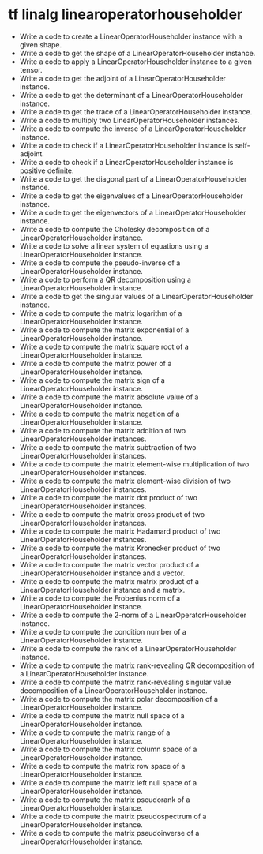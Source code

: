 # tf linalg linearoperatorhouseholder

- Write a code to create a LinearOperatorHouseholder instance with a given shape.
- Write a code to get the shape of a LinearOperatorHouseholder instance.
- Write a code to apply a LinearOperatorHouseholder instance to a given tensor.
- Write a code to get the adjoint of a LinearOperatorHouseholder instance.
- Write a code to get the determinant of a LinearOperatorHouseholder instance.
- Write a code to get the trace of a LinearOperatorHouseholder instance.
- Write a code to multiply two LinearOperatorHouseholder instances.
- Write a code to compute the inverse of a LinearOperatorHouseholder instance.
- Write a code to check if a LinearOperatorHouseholder instance is self-adjoint.
- Write a code to check if a LinearOperatorHouseholder instance is positive definite.
- Write a code to get the diagonal part of a LinearOperatorHouseholder instance.
- Write a code to get the eigenvalues of a LinearOperatorHouseholder instance.
- Write a code to get the eigenvectors of a LinearOperatorHouseholder instance.
- Write a code to compute the Cholesky decomposition of a LinearOperatorHouseholder instance.
- Write a code to solve a linear system of equations using a LinearOperatorHouseholder instance.
- Write a code to compute the pseudo-inverse of a LinearOperatorHouseholder instance.
- Write a code to perform a QR decomposition using a LinearOperatorHouseholder instance.
- Write a code to get the singular values of a LinearOperatorHouseholder instance.
- Write a code to compute the matrix logarithm of a LinearOperatorHouseholder instance.
- Write a code to compute the matrix exponential of a LinearOperatorHouseholder instance.
- Write a code to compute the matrix square root of a LinearOperatorHouseholder instance.
- Write a code to compute the matrix power of a LinearOperatorHouseholder instance.
- Write a code to compute the matrix sign of a LinearOperatorHouseholder instance.
- Write a code to compute the matrix absolute value of a LinearOperatorHouseholder instance.
- Write a code to compute the matrix negation of a LinearOperatorHouseholder instance.
- Write a code to compute the matrix addition of two LinearOperatorHouseholder instances.
- Write a code to compute the matrix subtraction of two LinearOperatorHouseholder instances.
- Write a code to compute the matrix element-wise multiplication of two LinearOperatorHouseholder instances.
- Write a code to compute the matrix element-wise division of two LinearOperatorHouseholder instances.
- Write a code to compute the matrix dot product of two LinearOperatorHouseholder instances.
- Write a code to compute the matrix cross product of two LinearOperatorHouseholder instances.
- Write a code to compute the matrix Hadamard product of two LinearOperatorHouseholder instances.
- Write a code to compute the matrix Kronecker product of two LinearOperatorHouseholder instances.
- Write a code to compute the matrix vector product of a LinearOperatorHouseholder instance and a vector.
- Write a code to compute the matrix matrix product of a LinearOperatorHouseholder instance and a matrix.
- Write a code to compute the Frobenius norm of a LinearOperatorHouseholder instance.
- Write a code to compute the 2-norm of a LinearOperatorHouseholder instance.
- Write a code to compute the condition number of a LinearOperatorHouseholder instance.
- Write a code to compute the rank of a LinearOperatorHouseholder instance.
- Write a code to compute the matrix rank-revealing QR decomposition of a LinearOperatorHouseholder instance.
- Write a code to compute the matrix rank-revealing singular value decomposition of a LinearOperatorHouseholder instance.
- Write a code to compute the matrix polar decomposition of a LinearOperatorHouseholder instance.
- Write a code to compute the matrix null space of a LinearOperatorHouseholder instance.
- Write a code to compute the matrix range of a LinearOperatorHouseholder instance.
- Write a code to compute the matrix column space of a LinearOperatorHouseholder instance.
- Write a code to compute the matrix row space of a LinearOperatorHouseholder instance.
- Write a code to compute the matrix left null space of a LinearOperatorHouseholder instance.
- Write a code to compute the matrix pseudorank of a LinearOperatorHouseholder instance.
- Write a code to compute the matrix pseudospectrum of a LinearOperatorHouseholder instance.
- Write a code to compute the matrix pseudoinverse of a LinearOperatorHouseholder instance.